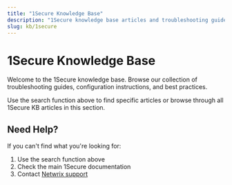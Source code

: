 ```yaml
---
title: "1Secure Knowledge Base"
description: "1Secure knowledge base articles and troubleshooting guides"
slug: kb/1secure
---
```


# 1Secure Knowledge Base

Welcome to the 1Secure knowledge base. Browse our collection of troubleshooting guides, configuration instructions, and best practices.

Use the search function above to find specific articles or browse through all 1Secure KB articles in this section.

## Need Help?

If you can't find what you're looking for:
1. Use the search function above
2. Check the main 1Secure documentation
3. Contact [Netwrix support](https://www.netwrix.com/support.html)
